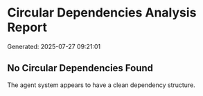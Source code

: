 # Circular Dependencies Analysis Report

Generated: 2025-07-27 09:21:01

## No Circular Dependencies Found

The agent system appears to have a clean dependency structure.

